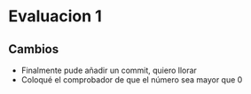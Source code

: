 # Evaluacion 1

## Cambios
- Finalmente pude añadir un commit, quiero llorar
- Coloqué el comprobador de que el número sea mayor que 0